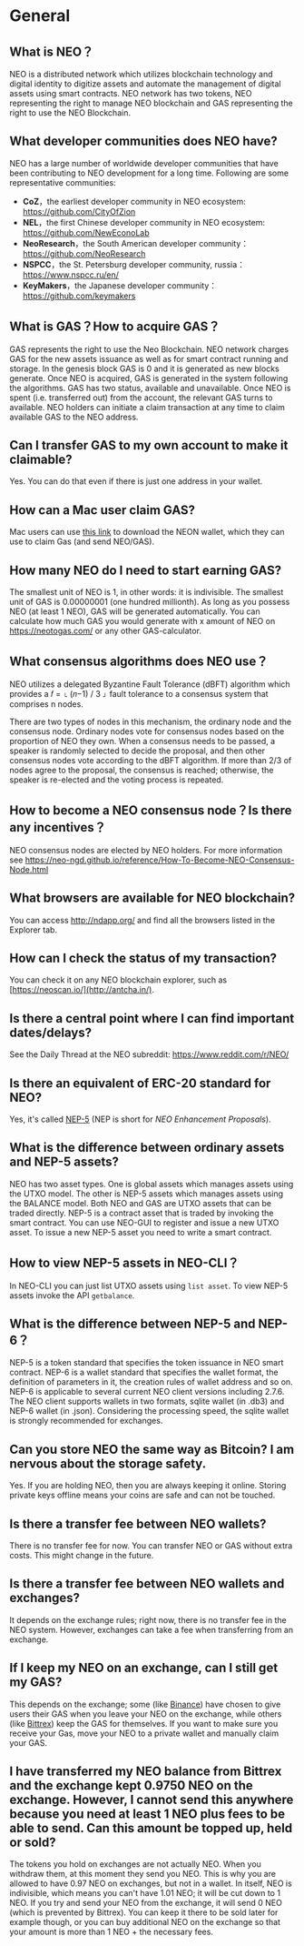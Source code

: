 # General

## What is NEO？

NEO is a distributed network which utilizes blockchain technology and digital identity to digitize assets and automate the management of digital assets using smart contracts. NEO network has two tokens, NEO representing the right to manage NEO blockchain and GAS representing the right to use the NEO Blockchain. 

## What developer communities does NEO have?

NEO has a large number of worldwide developer communities that have been contributing to NEO development for a long time. Following are some representative communities:

- **CoZ**，the earliest developer community in NEO ecosystem: https://github.com/CityOfZion
- **NEL**，the first Chinese developer community in NEO ecosystem: https://github.com/NewEconoLab
- **NeoResearch**，the South American developer community：https://github.com/NeoResearch
- **NSPCC**，the St. Petersburg developer community, russia：https://www.nspcc.ru/en/
- **KeyMakers**，the Japanese developer community：https://github.com/keymakers

## What is GAS？How to acquire GAS？

GAS represents the right to use the Neo Blockchain. NEO network charges GAS for the new assets issuance as well as for smart contract running and storage. In the genesis block GAS is 0 and it is generated as new blocks generate. Once NEO is acquired, GAS is generated in the system following the algorithms. GAS has two status, available and unavailable. Once NEO is spent (i.e. transferred out) from the account, the relevant GAS turns to available. NEO holders can initiate a claim transaction at any time to claim available GAS to the NEO address.

## Can I transfer GAS to my own account to make it claimable? 

Yes. You can do that even if there is just one address in your wallet.

## How can a Mac user claim GAS?

Mac users can use [this link](https://github.com/CityOfZion/neon-wallet/releases) to download the NEON wallet, which they can use to claim Gas (and send NEO/GAS).

## How many NEO do I need to start earning GAS?

The smallest unit of NEO is 1, in other words: it is indivisible. The smallest unit of GAS is 0.00000001 (one hundred millionth). As long as you possess NEO (at least 1 NEO), GAS will be generated automatically. You can calculate how much GAS you would generate with x amount of NEO on <https://neotogas.com/> or any other GAS-calculator.

## What consensus algorithms does NEO use？

NEO utilizes a delegated Byzantine Fault Tolerance (dBFT) algorithm which provides a  𝑓 = ⌊ (𝑛−1) / 3 ⌋  fault tolerance to a consensus system that comprises n nodes. 

There are two types of nodes in this mechanism, the ordinary node and the consensus node. Ordinary nodes vote for consensus nodes based on the proportion of NEO they own. When a consensus needs to be passed, a speaker is randomly selected to decide the proposal, and then other consensus nodes vote according to the dBFT algorithm. If more than 2/3 of nodes agree to the proposal, the consensus is reached; otherwise, the speaker is re-elected and the voting process is repeated.  

## How to become a NEO consensus node？Is there any incentives？

NEO consensus nodes are elected by NEO holders. For more information see https://neo-ngd.github.io/reference/How-To-Become-NEO-Consensus-Node.html

## What browsers are available for NEO blockchain?

You can access http://ndapp.org/ and find all the browsers listed in the Explorer tab.

## How can I check the status of my transaction?

You can check it on any NEO blockchain explorer, such as [https://neoscan.io/](http://antcha.in/).

## Is there a central point where I can find important dates/delays?

See the Daily Thread at the NEO subreddit: <https://www.reddit.com/r/NEO/>

## Is there an equivalent of ERC-20 standard for NEO?

Yes, it's called [NEP-5](https://github.com/neo-project/proposals/blob/master/nep-5.mediawiki) (NEP is short for *NEO Enhancement Proposals*).

## What is the difference between ordinary assets and NEP-5 assets?

NEO has two asset types. One is global assets which manages assets using the UTXO model. The other is NEP-5 assets which manages assets using the BALANCE model. Both NEO and GAS are UTXO assets that can be traded directly. NEP-5 is a contract asset that is traded by invoking the smart contract. You can use NEO-GUI to register and issue a new UTXO asset. To issue a new NEP-5 asset you need to write a smart contract.

## How to view NEP-5 assets in NEO-CLI？

In NEO-CLI you can just list UTXO assets using `list asset`. To view NEP-5 assets invoke the API `getbalance`.

## What is the difference between NEP-5 and NEP-6？

NEP-5 is a token standard that specifies the token issuance in NEO smart contract. NEP-6 is a wallet standard that specifies the wallet format, the definition of parameters in it, the creation rules of wallet address and so on. NEP-6 is applicable to several current NEO client versions including 2.7.6. The NEO client supports wallets in two formats,  sqlite wallet (in .db3) and NEP-6 wallet (in .json). Considering the processing speed, the sqlite wallet is strongly recommended for exchanges. 

## Can you store NEO the same way as Bitcoin? I am      nervous about the storage safety.

Yes. If you are holding NEO, then you are always keeping it online. Storing private keys offline means your coins are safe and can not be touched.

## Is there a transfer fee between NEO wallets?

There is no transfer fee for now. You can transfer NEO or GAS without extra costs. This might change in the future.

## Is there a transfer fee between NEO wallets and exchanges?

It depends on the exchange rules; right now, there is no transfer fee in the NEO system. However, exchanges can take a fee when transferring from an exchange.

## If I keep my NEO on an exchange, can I still get my      GAS?

This depends on the exchange; some (like [Binance](https://www.binance.com/)) have chosen to give users their GAS when you leave your NEO on the exchange, while others (like [Bittrex](https://www.bittrex.com/)) keep the GAS for themselves. If you want to make sure you receive your Gas, move your NEO to a private wallet and manually claim your GAS.

## I have transferred my NEO balance from Bittrex and the exchange kept 0.9750 NEO on the exchange. However, I cannot send this anywhere because you need at least 1 NEO plus fees to be able to send. Can this amount be topped up, held or sold?

The tokens you hold on exchanges are not actually NEO. When you withdraw them, at this moment they send you NEO. This is why you are allowed to have 0.97 NEO on exchanges, but not in a wallet. In itself, NEO is indivisible, which means you can't have 1.01 NEO; it will be cut down to 1 NEO. If you try and send your NEO from the exchange, it will send 0 NEO (which is prevented by Bittrex). You can keep it there to be sold later for example though, or you can buy additional NEO on the exchange so that your amount is more than 1 NEO + the necessary fees.
